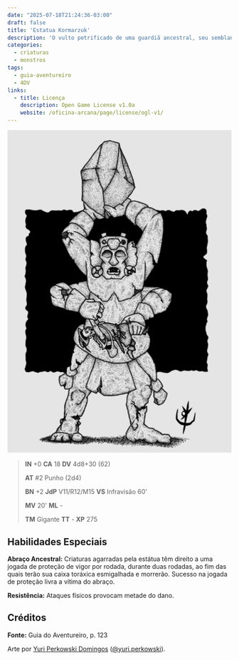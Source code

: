 ```yaml
---
date: "2025-07-18T21:24:36-03:00"
draft: false
title: 'Estatua Kormarzuk'
description: 'O vulto petrificado de uma guardiã ancestral, seu semblante captura a atenção, de forma estranha e sinistra.'
categories:
  - criaturas
  - monstros
tags:
  - guia-aventureiro
  - 4DV
links:
  - title: Licença
    description: Open Game License v1.0a
    website: /oficina-arcana/page/license/ogl-v1/
---
```


![Estátua Kormarzuk](estatua-kormarzuk.png)

> **IN** +0 **CA** 18 **DV** 4d8+30 (62)
>
> **AT** #2 Punho (2d4)
>
> **BN** +2 **JdP** V11/R12/M15 **VS** Infravisão 60'
>
> **MV** 20' **ML** -
>
> **TM** Gigante **TT** - **XP** 275

## Habilidades Especiais

**Abraço Ancestral:** Criaturas agarradas pela estátua têm
direito a uma jogada de proteção de vigor por rodada,
durante duas rodadas, ao fim das quais terão sua caixa
toráxica esmigalhada e morrerão. Sucesso na jogada de
proteção livra a vítima do abraço.

**Resistência:** Ataques físicos provocam metade do dano.

## Créditos

**Fonte:** Guia do Aventureiro, p. 123

Arte por [Yuri Perkowski Domingos](https://www.artstation.com/perkowski) ([@yuri.perkowski](https://www.instagram.com/yuri.perkowski/)).

